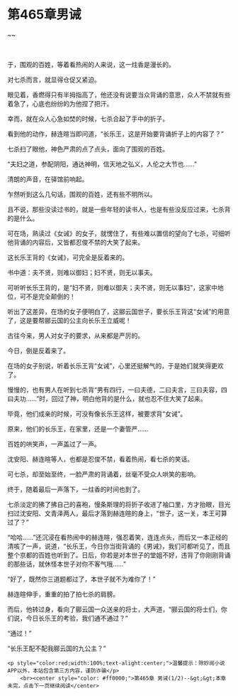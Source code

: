 # 第465章男诫
~~
    	    <p name="pagetop" href="javascript:void(0);" onclick="return false" style="line-height: 35px;padding: 10px;color: #333;"> </p><p>于，围观的百姓，等着看热闹的人来说，这一炷香是漫长的。</p><p>对七杀而言，就显得仓促又紧迫。</p><p>眼见着，香燃得只有半拇指高了，他还没有说要当众背诵的意思，众人不禁就有些着急了，心底也纷纷的为他捏了把汗。</p><p>幸而，就在众人心急如焚的时候，七杀合起了手中的折子。</p><p>看到他的动作，赫连暄当即问道，“长乐王，这是开始要背诵折子上的内容了？”</p><p>七杀扫了眼他，神色严肃的点了点头，面向了围观的百姓。</p><p>“夫妇之道，参配阴阳，通达神明，信天地之弘义，人伦之大节也……”</p><p>清朗的声音，在驿馆前响起。</p><p>乍然听到这么几句话，围观的百姓，还有些不明所以。</p><p>且不说，那些没读过书的，就是一些年轻的读书人，也是有些没反应过来，七杀背的是什么。</p><p>可在场，熟读过《女诫》的女子，就愣住了，有些难以置信的望向了七杀，可细听他背诵的内容后，又皆都忍俊不禁的大笑了起来。</p><p>这长乐王背的《女诫》，可完全是反着来的。</p><p>书中道：夫不贤，则难以御妇；妇不贤，则无以事夫。</p><p>可听听长乐王背的，是“妇不贤，则难以御夫；夫不贤，则无以事妇”，这家中地位，可不是完全颠倒的！</p><p>听出了这差异，在场的女子便明白了，这郦云国世子，要长乐王背这“女诫”的用意了，这是要帮郦云国的公主向长乐王立威呢！</p><p>古往今来，男人对女子的要求，从来都是严厉的。</p><p>今日，倒是反着来了。</p><p>在场的女子别说，听着长乐王背“女诫”，心里还挺解气的，于是她们就笑得更欢了。</p><p>慢慢的，也有男人在听到七杀背“男有四行，一曰夫德，二曰夫言，三曰夫容，四曰夫功……”时，回过了神，明白他背的是什么，就也忍不住大笑了起来。</p><p>毕竟，他们成亲的时候，可没有像长乐王这样，被要求背“女诫”。</p><p>原来，他们的长乐王，在家里，还是一个妻管严……</p><p>百姓的哄笑声，一声盖过了一声。</p><p>沈安阳、赫连暄等人，也都是忍俊不禁，看着热闹，看七杀的笑话。</p><p>可七杀，却至始至终，一脸严肃的背诵着，丝毫不受众人哄笑的影响。</p><p>终于，随着最后一声落下，一炷香的时间也到了。</p><p>七杀淡定的拂了拂自己的喜袍，慢条斯理的将折子收进了袖口里，方才抬眼，目光扫过沈安阳、文青泽两人，最后才落到赫连暄的身上，“世子，这一关，本王可算过了？”</p><p>“哈哈……”还沉浸在看热闹中的赫连暄，强忍着笑，连连点头，而后又一本正经的清咳了一声，说道，“长乐王，今日你当街背诵的《男诫》，我们可都听见了，而且整个京都的百姓也听到了。日后，你若是对本世子的堂姐不好，违背了你刚刚背诵的那些话，就休怪本世子对你不客气哦……”</p><p>“好了，既然你三道题都过了，本世子就不为难你了！”</p><p>赫连暄伸手，重重的拍了拍七杀的肩膀。</p><p>而后，他转过身，看向了郦云国一众送亲的将士，大声道，“郦云国的将士们，你们说，今日长乐王的考验，我们通不通过？”</p><p>“通过！”</p><p>“长乐王配不配我郦云国的九公主？”</p>
    	
   	<p style="color:red;width:100%;text-alight:center;">温馨提示：除妙阅小说APP以外，本站包含第三方内容，谨防诈骗</p>
    	<br><center style="color: #ff0000;">第465章 男诫(1/2)--&gt;&gt;本章未完，点击下一页继续阅读</center>
    	